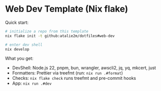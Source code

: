 # Web Dev Template (Nix flake)

Quick start:

```bash
# initialize a repo from this template
nix flake init -t github:atalie2m/dotfiles#web-dev

# enter dev shell
nix develop
```

What you get:

- DevShell: Node.js 22, pnpm, bun, wrangler, awscli2, jq, yq, mkcert, just
- Formatters: Prettier via treefmt (run: `nix run .#format`)
- Checks: `nix flake check` runs treefmt and pre-commit hooks
- App: `nix run .#dev`
